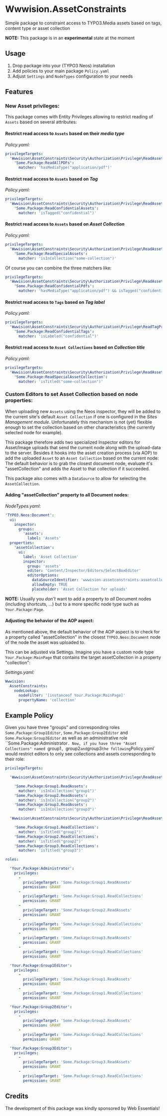# Wwwision.AssetConstraints
Simple package to constraint access to TYPO3.Media assets based on tags, content type or asset collection

**NOTE:** This package is in an **experimental** state at the moment

## Usage

1. Drop package into your (TYPO3 Neos) installation
2. Add policies to your main package `Policy.yaml`
3. Adjust `Settings` and `NodeTypes` configuration to your needs

## Features

### New Asset privileges:

This package comes with Entity Privileges allowing to restrict reading of `Assets` based on several attributes:

#### Restrict read access to `Assets` based on their *media type*
*Policy.yaml:*
```yaml
privilegeTargets:
  'Wwwision\AssetConstraints\Security\Authorization\Privilege\ReadAssetPrivilege':
    'Some.Package:ReadAllPDFs':
      matcher: 'hasMediaType("application/pdf")'
```

#### Restrict read access to `Assets` based on *Tag*
*Policy.yaml:*
```yaml
privilegeTargets:
  'Wwwision\AssetConstraints\Security\Authorization\Privilege\ReadAssetPrivilege':
    'Some.Package:ReadConfidentialAssets':
      matcher: 'isTagged("confidential")'
```

#### Restrict read access to `Assets` based on *Asset Collection*
*Policy.yaml:*
```yaml
privilegeTargets:
  'Wwwision\AssetConstraints\Security\Authorization\Privilege\ReadAssetPrivilege':
    'Some.Package:ReadSpecialAssets':
      matcher: 'isInCollection("some-collection")'
```

Of course you can combine the three matchers like:
```yaml
privilegeTargets:
  'Wwwision\AssetConstraints\Security\Authorization\Privilege\ReadAssetPrivilege':
    'Some.Package:ReadConfidentialPdfs':
      matcher: 'hasMediaType("application/pdf") && isTagged("confidential")'
```

#### Restrict read access to `Tags` based on *Tag label*
*Policy.yaml:*
```yaml
privilegeTargets:
  'Wwwision\AssetConstraints\Security\Authorization\Privilege\ReadTagPrivilege':
    'Some.Package:ReadConfidentialTags':
      matcher: 'isLabeled("confidential")'
```

#### Restrict read access to `Asset Collections` based on *Collection title*
*Policy.yaml:*
```yaml
privilegeTargets:
  'Wwwision\AssetConstraints\Security\Authorization\Privilege\ReadAssetCollectionPrivilege':
    'Some.Package:ReadSpecialAssetCollection':
      matcher: 'isTitled("some-collection")'
```

### Custom Editors to set Asset Collection based on node properties:

When uploading new `Assets` using the Neos inspector, they will be added to the current site's default `Asset Collection`
if one is configured in the *Sites Management module*.
Unfortunately this mechanism is not (yet) flexible enough to set the collection based on other characteristics (the
currently selected node for example).

This package therefore adds two specialized Inspector editors for Asset/Image uploads that send the current node along
with the upload-data to the server. Besides it hooks into the asset creation process (via AOP) to add the uploaded
`Asset` to an `Asset Collection` based on the current node:
The default behavior is to grab the closest document node, evaluate it's "assetCollection" and adds the Asset to that
collection if it succeeded.

This package also comes with a `DataSource` to allow for selecting the `AssetCollection`.

#### Adding "assetCollection" property to all Document nodes:

*NodeTypes.yaml:*
```yaml
'TYPO3.Neos:Document':
  ui:
    inspector:
      groups:
        'assets':
          label: 'Assets'
  properties:
    'assetCollection':
      ui:
        label: 'Asset Collection'
        inspector:
          group: 'assets'
          editor: 'Content/Inspector/Editors/SelectBoxEditor'
          editorOptions:
            dataSourceIdentifier: 'wwwision-assetconstraints-assetcollections'
            allowEmpty: TRUE
            placeholder: 'Asset Collection for uploads'
```

**NOTE:** Usually you *don't* want to add a property to *all* Document nodes (including shortcuts, ...) but to a more
specific node type such as `Your.Package:Page`.

#### Adjusting the behavior of the AOP aspect:

As mentioned above, the default behavior of the AOP aspect is to check for a property called "assetCollection" in the
closest `TYPO3.Neos:Document` node of the node the asset was uploaded to.

This can be adjusted via Settings. Imagine you have a custom node type `Your.Package:MainPage` that contains the
target assetCollection in a property "collection":

*Settings.yaml:*
```yaml
Wwwision:
  AssetConstraints:
    nodeLookup:
      nodeFilter: '[instanceof Your.Package:MainPage]'
      propertyName: 'collection'
```

## Example Policy

Given you have three "groups" and corresponding roles `Some.Package:Group1Editor`, `Some.Package:Group2Editor` and `Some.Package:Group3Editor` as well as an administrative role ``Some.Package:Administrator`.
Now, if you have three "Asset Collections" named `group1`, `group2` and `group3` the following `Policy.yaml` would restrict editors to only see collections and assets corresponding to their role:

```yaml
privilegeTargets:

  'Wwwision\AssetConstraints\Security\Authorization\Privilege\ReadAssetPrivilege':

    'Some.Package:Group1.ReadAssets':
      matcher: 'isInCollection("group1")'
    'Some.Package:Group2.ReadAssets':
      matcher: 'isInCollection("group2")'
    'Some.Package:Group3.ReadAssets':
      matcher: 'isInCollection("group3")'

  'Wwwision\AssetConstraints\Security\Authorization\Privilege\ReadAssetCollectionPrivilege':

    'Some.Package:Group1.ReadCollections':
      matcher: 'isTitled("group1")'
    'Some.Package:Group2.ReadCollections':
      matcher: 'isTitled("group2")'
    'Some.Package:Group3.ReadCollections':
      matcher: 'isTitled("group3")'

roles:

  'Your.Package:Administrator':
    privileges:
      -
        privilegeTarget: 'Some.Package:Group1.ReadAssets'
        permission: GRANT
      -
        privilegeTarget: 'Some.Package:Group1.ReadCollections'
        permission: GRANT
      -
        privilegeTarget: 'Some.Package:Group2.ReadAssets'
        permission: GRANT
      -
        privilegeTarget: 'Some.Package:Group2.ReadCollections'
        permission: GRANT
      -
        privilegeTarget: 'Some.Package:Group3.ReadAssets'
        permission: GRANT
      -
        privilegeTarget: 'Some.Package:Group3.ReadCollections'
        permission: GRANT

  'Your.Package:Group1Editor':
    privileges:
      -
        privilegeTarget: 'Some.Package:Group1.ReadAssets'
        permission: GRANT
      -
        privilegeTarget: 'Some.Package:Group1.ReadCollections'
        permission: GRANT

  'Your.Package:Group2Editor':
    privileges:
      -
        privilegeTarget: 'Some.Package:Group2.ReadAssets'
        permission: GRANT
      -
        privilegeTarget: 'Some.Package:Group2.ReadCollections'
        permission: GRANT

  'Your.Package:Group3Editor':
    privileges:
      -
        privilegeTarget: 'Some.Package:Group3.ReadAssets'
        permission: GRANT
      -
        privilegeTarget: 'Some.Package:Group3.ReadCollections'
        permission: GRANT
```

## Credits

The development of this package was kindly sponsored by Web Essentials!
